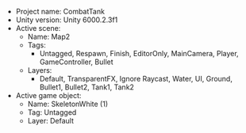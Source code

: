 <!-- UNITY CODE ASSIST INSTRUCTIONS START -->
- Project name: CombatTank
- Unity version: Unity 6000.2.3f1
- Active scene:
  - Name: Map2
  - Tags:
    - Untagged, Respawn, Finish, EditorOnly, MainCamera, Player, GameController, Bullet
  - Layers:
    - Default, TransparentFX, Ignore Raycast, Water, UI, Ground, Bullet1, Bullet2, Tank1, Tank2
- Active game object:
  - Name: SkeletonWhite (1)
  - Tag: Untagged
  - Layer: Default
<!-- UNITY CODE ASSIST INSTRUCTIONS END -->